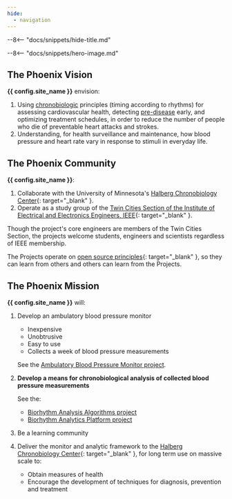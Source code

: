 ```yaml
---
hide:
  - navigation
---
```

--8<-- "docs/snippets/hide-title.md"

--8<-- "docs/snippets/hero-image.md"

## The Phoenix Vision

**{{ config.site_name }}** envision:

1. Using [chronobiologic](glossary#chronobiology) principles (timing according to rhythms) for assessing cardiovascular health, detecting [pre-disease](glossary#predisease) early, and optimizing treatment schedules, in order to reduce the number of people who die of preventable heart attacks and strokes.
2. Understanding, for health surveillance and maintenance, how blood pressure and heart rate vary in response to stimuli in everyday life.

## The Phoenix Community

**{{ config.site_name }}**:

1. Collaborate with the University of Minnesota's [Halberg Chronobiology Center](https://halbergchronobiologycenter.umn.edu){: target="_blank" }.
1. Operate as a study group of the [Twin Cities Section of the Institute of Electrical and Electronics Engineers, IEEE](https://tc-ieee.org){: target="_blank" }.

Though the project's core engineers are members of the Twin Cities Section, the projects welcome students, engineers and scientists regardless of IEEE membership.

The Projects operate on [open source principles](https://opensource.org/osd/){: target="_blank" }, so they can learn from others and others can learn from the Projects.

## The Phoenix Mission

**{{ config.site_name }}** will: 

1.  Develop an ambulatory blood pressure monitor

    * Inexpensive
    * Unobtrusive
    * Easy to use
    * Collects a week of blood pressure measurements

    See the [Ambulatory Blood Pressure Monitor project](abpm/).

2. **Develop a means for chronobiological analysis of collected blood pressure measurements**&emsp;

    See the:
    
    * [Biorhythm Analysis Algorithms project](algorityms/)
    * [Biorhythm Analytics Platform project](biorhythm-platform/)

3. Be a learning community

4. Deliver the monitor and analytic framework to the [Halberg Chronobiology Center](https://halbergchronobiologycenter.umn.edu){: target="_blank" }, for long term use on massive scale to:

    * Obtain measures of health
    * Encourage the development of techniques for diagnosis, prevention and treatment
